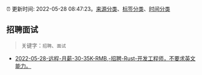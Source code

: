 :alarm_clock: 更新时间: 2022-05-28 08:47:23。[来源分类](../README.md)、[标签分类](../TAGS.md)、[时间分类](../TIMELINE.md)

## 招聘面试


> 关键字：`招聘`、`面试`



- [2022-05-28-远程-月薪-30-35K-RMB,-招聘-Rust-开发工程师，不要求英文能力。](https://www.v2ex.com/t/855830) 